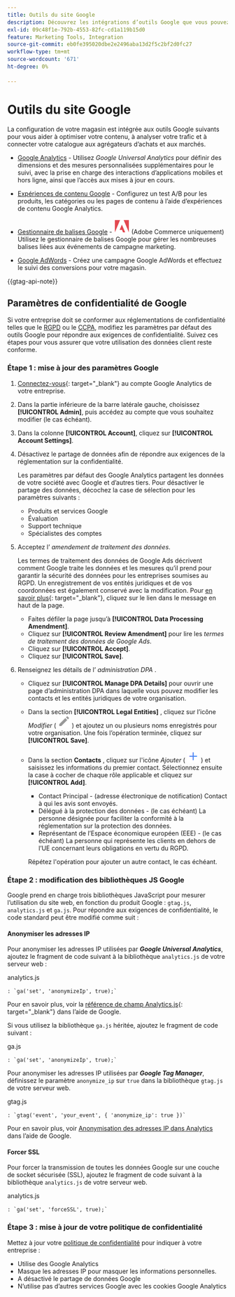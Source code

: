 ```yaml
---
title: Outils du site Google
description: Découvrez les intégrations d’outils Google que vous pouvez utiliser pour optimiser votre contenu, analyser votre trafic et connecter votre catalogue aux agrégateurs d’achats et aux marchés.
exl-id: 09c48f1e-792b-4553-82fc-cd1a119b15d0
feature: Marketing Tools, Integration
source-git-commit: eb0fe395020dbe2e2496aba13d2f5c2bf2d0fc27
workflow-type: tm+mt
source-wordcount: '671'
ht-degree: 0%

---
```


# Outils du site Google

La configuration de votre magasin est intégrée aux outils Google suivants pour vous aider à optimiser votre contenu, à analyser votre trafic et à connecter votre catalogue aux agrégateurs d’achats et aux marchés.

- [Google Analytics](google-analytics.md) - Utilisez _Google Universal Analytics_ pour définir des dimensions et des mesures personnalisées supplémentaires pour le suivi, avec la prise en charge des interactions d’applications mobiles et hors ligne, ainsi que l’accès aux mises à jour en cours.

- [Expériences de contenu Google](google-content-experiments.md) - Configurez un test A/B pour les produits, les catégories ou les pages de contenu à l’aide d’expériences de contenu Google Analytics.

- [Gestionnaire de balises Google](google-tag-manager.md) - ![Adobe Commerce](../assets/adobe-logo.svg) (Adobe Commerce uniquement) Utilisez le gestionnaire de balises Google pour gérer les nombreuses balises liées aux événements de campagne marketing.

- [Google AdWords](google-adwords.md) - Créez une campagne Google AdWords et effectuez le suivi des conversions pour votre magasin.

{{gtag-api-note}}

## Paramètres de confidentialité de Google

Si votre entreprise doit se conformer aux réglementations de confidentialité telles que le [RGPD](../getting-started/compliance-gdpr.md) ou le [CCPA](../getting-started/compliance-ccpa.md), modifiez les paramètres par défaut des outils Google pour répondre aux exigences de confidentialité. Suivez ces étapes pour vous assurer que votre utilisation des données client reste conforme.

### Étape 1 : mise à jour des paramètres Google

1. [Connectez-vous][1]{: target=&quot;_blank&quot;} au compte Google Analytics de votre entreprise.

1. Dans la partie inférieure de la barre latérale gauche, choisissez **[!UICONTROL Admin]**, puis accédez au compte que vous souhaitez modifier (le cas échéant).

1. Dans la colonne **[!UICONTROL Account]**, cliquez sur **[!UICONTROL Account Settings]**.

1. Désactivez le partage de données afin de répondre aux exigences de la réglementation sur la confidentialité.

   Les paramètres par défaut des Google Analytics partagent les données de votre société avec Google et d’autres tiers. Pour désactiver le partage des données, décochez la case de sélection pour les paramètres suivants :

   - Produits et services Google
   - Évaluation
   - Support technique
   - Spécialistes des comptes

1. Acceptez l’ _amendement de traitement des données_.

   Les termes de traitement des données de Google Ads décrivent comment Google traite les données et les mesures qu’il prend pour garantir la sécurité des données pour les entreprises soumises au RGPD. Un enregistrement de vos entités juridiques et de vos coordonnées est également conservé avec la modification. Pour [en savoir plus][2]{: target=&quot;_blank&quot;}, cliquez sur le lien dans le message en haut de la page.

   - Faites défiler la page jusqu’à **[!UICONTROL Data Processing Amendment]**.
   - Cliquez sur **[!UICONTROL Review Amendment]** pour lire les _termes de traitement des données de Google Ads_.
   - Cliquez sur **[!UICONTROL Accept]**.
   - Cliquez sur **[!UICONTROL Save]**.

1. Renseignez les détails de l’ _administration DPA_ .

   - Cliquez sur **[!UICONTROL Manage DPA Details]** pour ouvrir une page d’administration DPA dans laquelle vous pouvez modifier les contacts et les entités juridiques de votre organisation.

   - Dans la section **[!UICONTROL Legal Entities]** , cliquez sur l’icône _Modifier_ ( ![Icône Modifier Google](./assets/google-icon-edit.png) ) et ajoutez un ou plusieurs noms enregistrés pour votre organisation. Une fois l’opération terminée, cliquez sur **[!UICONTROL Save]**.

   - Dans la section **Contacts** , cliquez sur l&#39;icône _Ajouter_ ( ![Icône d&#39;ajout Google](./assets/google-icon-add.png) ) et saisissez les informations du premier contact. Sélectionnez ensuite la case à cocher de chaque rôle applicable et cliquez sur **[!UICONTROL Add]**.

      - Contact Principal - (adresse électronique de notification) Contact à qui les avis sont envoyés.
      - Délégué à la protection des données - (le cas échéant) La personne désignée pour faciliter la conformité à la réglementation sur la protection des données.
      - Représentant de l’Espace économique européen (EEE) - (le cas échéant) La personne qui représente les clients en dehors de l’UE concernant leurs obligations en vertu du RGPD.

     Répétez l&#39;opération pour ajouter un autre contact, le cas échéant.

### Étape 2 : modification des bibliothèques JS Google

Google prend en charge trois bibliothèques JavaScript pour mesurer l’utilisation du site web, en fonction du produit Google : `gtag.js`, `analytics.js` et `ga.js`. Pour répondre aux exigences de confidentialité, le code standard peut être modifié comme suit :

#### Anonymiser les adresses IP

Pour anonymiser les adresses IP utilisées par **_Google Universal Analytics_**, ajoutez le fragment de code suivant à la bibliothèque `analytics.js` de votre serveur web :

analytics.js

```
: `ga('set', 'anonymizeIp', true);`
```

Pour en savoir plus, voir la [référence de champ Analytics.js][3]{: target=&quot;_blank&quot;} dans l’aide de Google.

Si vous utilisez la bibliothèque `ga.js` héritée, ajoutez le fragment de code suivant :

ga.js

```
: `ga('set', 'anonymizeIp', true);`
```

Pour anonymiser les adresses IP utilisées par **_Google Tag Manager_**, définissez le paramètre `anonymize_ip` sur `true` dans la bibliothèque `gtag.js` de votre serveur web.

gtag.js

```
: `gtag('event', 'your_event', { 'anonymize_ip': true })`
```

Pour en savoir plus, voir [Anonymisation des adresses IP dans Analytics][4] dans l’aide de Google.

#### Forcer SSL

Pour forcer la transmission de toutes les données Google sur une couche de socket sécurisée (SSL), ajoutez le fragment de code suivant à la bibliothèque `analytics.js` de votre serveur web.

analytics.js

```
: `ga('set', 'forceSSL', true);`
```

### Étape 3 : mise à jour de votre politique de confidentialité

Mettez à jour votre [politique de confidentialité](../getting-started/privacy-policy.md) pour indiquer à votre entreprise :

- Utilise des Google Analytics
- Masque les adresses IP pour masquer les informations personnelles.
- A désactivé le partage de données Google
- N’utilise pas d’autres services Google avec les cookies Google Analytics

[1]: https://www.google.com/analytics/
[2]: https://support.google.com/analytics/answer/3379636
[3]: https://developers.google.com/analytics/devguides/collection/analyticsjs/field-reference
[4]: https://support.google.com/analytics/answer/2763052
